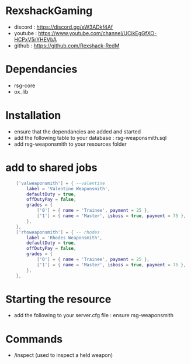 # RexshackGaming
- discord : https://discord.gg/eW3ADkf4Af
- youtube : https://www.youtube.com/channel/UCikEgGfXO-HCPxV5rYHEVbA
- github : https://github.com/Rexshack-RedM

# Dependancies
- rsg-core
- ox_lib

# Installation
- ensure that the dependancies are added and started
- add the following table to your database : rsg-weaponsmith.sql
- add rsg-weaponsmith to your resources folder

# add to shared jobs
```lua
    ['valweaponsmith'] = { --valentine
        label = 'Valentine Weaponsmith',
        defaultDuty = true,
        offDutyPay = false,
        grades = {
            ['0'] = { name = 'Trainee', payment = 25 },
            ['1'] = { name = 'Master', isboss = true, payment = 75 },
        },
    },
    ['rhoweaponsmith'] = { -- rhodes
        label = 'Rhodes Weaponsmith',
        defaultDuty = true,
        offDutyPay = false,
        grades = {
            ['0'] = { name = 'Trainee', payment = 25 },
            ['1'] = { name = 'Master', isboss = true, payment = 75 },
        },
    },
```

# Starting the resource
- add the following to your server.cfg file : ensure rsg-weaponsmith

# Commands
- /inspect (used to inspect a held weapon)

